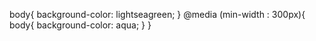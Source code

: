 body{
    background-color: lightseagreen;
}
@media (min-width : 300px){
    body{
        background-color: aqua;
    }
}
